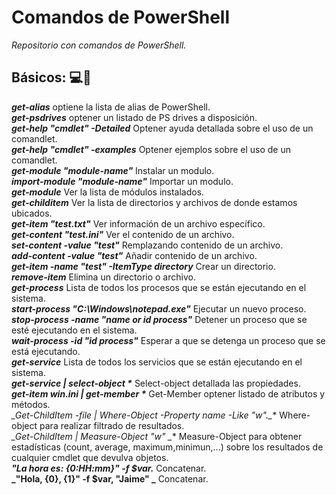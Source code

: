 # Comandos de PowerShell 

_Repositorio con comandos de PowerShell._

## Básicos: :computer:🚀

**_get-alias_** optiene la lista de alias de PowerShell.<br/>
**_get-psdrives_** optener un listado de PS drives a disposición.<br/>
**_get-help "cmdlet" -Detailed_** Optener ayuda detallada sobre el uso de un comandlet.<br/>
**_get-help "cmdlet" -examples_** Optener ejemplos sobre el uso de un comandlet.<br/>
**_get-module "module-name"_** Instalar un modulo.<br/>
**_import-module "module-name"_** Importar un modulo.<br/>
**_get-module_** Ver la lista de módulos instalados.<br/>
**_get-childitem_** Ver la lista de directorios y archivos de donde estamos ubicados.<br/>
**_get-item "test.txt"_** Ver información de un archivo específico.<br/>
**_get-content "test.ini"_** Ver el contenido de un archivo.<br/>
**_set-content -value "test"_** Remplazando contenido de un archivo.<br/>
**_add-content -value "test"_** Añadir contenido de un archivo.<br/>
**_get-item -name "test" -ItemType directory_** Crear un directorio.<br/>
**_remove-item_** Elimina un directorio o archivo.<br/>
**_get-process_** Lista de todos los procesos que se están ejecutando en el sistema.<br/>
**_start-process "C:\Windows\notepad.exe"_** Ejecutar un nuevo proceso.<br/>
**_stop-process -name "name or id process"_** Detener un proceso que se esté ejecutando en el sistema.<br/>
**_wait-process -id "id process"_** Esperar a que se detenga un proceso que se está ejecutando.<br/>
**_get-service_**  Lista de todos los servicios que se están ejecutando en el sistema.<br/>
**_get-service | select-object *_** Select-object detallada las propiedades.<br/>
**_get-item win.ini | get-member *_** Get-Member optener listado de atributos y métodos.<br/>
**_Get-ChildItem -file | Where-Object -Property name -Like "w*"._** Where-object para realizar filtrado de resultados.<br/>
**_Get-ChildItem | Measure-Object "w*" _** Measure-Object para obtener estadísticas (count, average, maximum,minimun,...) sobre los resultados de cualquier cmdlet que devulva objetos.<br/>
**_"La hora es: {0:HH:mm}" -f $var._** Concatenar.<br/>
**_"Hola, {0}, {1}" -f $var, "Jaime" _** Concatenar.<br/>


